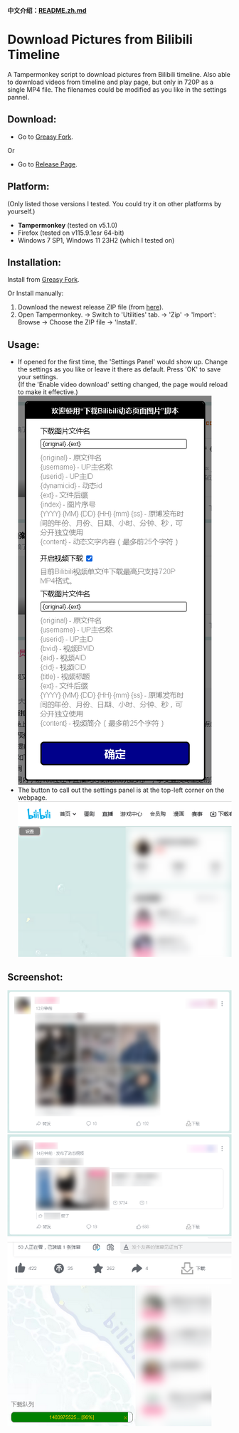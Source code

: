 **中文介绍：[README.zh.md](README.zh.md)**

# Download Pictures from Bilibili Timeline
A Tampermonkey script to download pictures from Bilibili timeline. Also able to download videos from timeline and play page, but only in 720P as a single MP4 file.
The filenames could be modified as you like in the settings pannel.

## Download:
- Go to [Greasy Fork](https://greasyfork.org/zh-CN/scripts/421885).

Or
- Go to [Release Page](https://github.com/owendswang/Download-Pictures-from-Bilibili-Timeline/releases).

## Platform:
(Only listed those versions I tested. You could try it on other platforms by yourself.)
- **Tampermonkey** (tested on v5.1.0)
- Firefox (tested on v115.9.1esr 64-bit)
- Windows 7 SP1, Windows 11 23H2 (which I tested on)

## Installation:
Install from [Greasy Fork](https://greasyfork.org/zh-CN/scripts/421885).

Or Install manually:
1. Download the newest release ZIP file (from [here](https://github.com/owendswang/Download-Pictures-from-Bilibili-Timeline/releases)).
2. Open Tampermonkey. -> Switch to 'Utilities' tab. -> 'Zip' -> 'Import': Browse -> Choose the ZIP file -> 'Install'.

## Usage:
- If opened for the first time, the 'Settings Panel' would show up. Change the settings as you like or leave it there as default. Press 'OK' to save your settings.  
  (If the 'Enable video download' setting changed, the page would reload to make it effective.)  
![Screenshot](res/1.PNG?raw=true)
- The button to call out the settings panel is at the top-left corner on the webpage.  
![Screenshot](res/2.png?raw=true)

## Screenshot:
![Screenshot](res/4.png?raw=true)  
![Screenshot](res/3.png?raw=true)  
![Screenshot](res/5.PNG?raw=true)  
![Screenshot](res/6.png?raw=true)  
